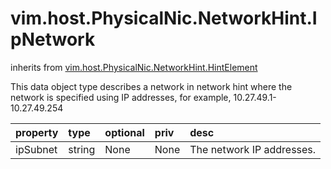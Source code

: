 vim.host.PhysicalNic.NetworkHint.IpNetwork
==========================================
inherits from [vim.host.PhysicalNic.NetworkHint.HintElement](docs/vim.host.PhysicalNic.NetworkHint.HintElement.md)


This data object type describes a network in network hint where   the network is specified using IP addresses, for example,   10.27.49.1-10.27.49.254

| property | type | optional | priv | desc |
|:---------|:-----|:---------|:-----|:-----|
| ipSubnet | string | None | None | The network IP addresses. |


